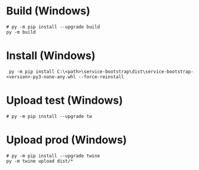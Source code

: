 # Build (Windows)
```shell
# py -m pip install --upgrade build
py -m build
 ```

# Install (Windows)
```shell
 py -m pip install C:\<path>\service-bootstrap\dist\service-bootstrap-<version>-py3-none-any.whl --force-reinstall
```

# Upload test (Windows)
```shell
# py -m pip install --upgrade tw
```

# Upload prod (Windows)
```shell
# py -m pip install --upgrade twine
py -m twine upload dist/*
```
